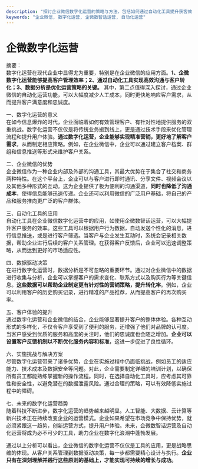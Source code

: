 ```yaml
---
description: "探讨企业微信数字化运营的策略与方法，包括如何通过自动化工具提升获客效率。"
keywords: "企业微信, 数字化运营, 企微数智话运营, 自动化运营"
---
```

# 企微数字化运营

摘要：  
数字化运营在现代企业中显得尤为重要，特别是在企业微信的应用方面。**1、企微数字化运营能够提高客户管理效率；2、通过自动化工具实现高效沟通与客户转化；3、数据分析是优化运营策略的关键。** 其中，第二点值得深入探讨，通过企业微信的自动化运营功能，可以大幅度减少人工成本，同时更快地响应客户需求，从而提升客户满意度和忠诚度。

一、数字化运营的意义  
在如今信息爆炸的时代，企业面临着如何有效管理客户、有针对性地提供服务的双重挑战。数字化运营不仅仅是将传统业务搬到线上，更是通过技术手段来优化管理流程和提升用户体验。**通过数字化运营，企业能够实现精准营销，更好地了解客户需求**，从而制定相应策略。例如，在企业微信中，企业可以通过建立客户档案、群组和信息推送等形式来维护客户关系。

二、企业微信的优势  
企业微信作为一种企业内部及外部的沟通工具，其最大优势在于集合了社交和商务两种特性。在这个平台上，企业可以与客户进行即时通讯、分享文件、视频会议以及其他多种形式的互动。这为企业提供了极为便利的沟通渠道，**同时也降低了沟通成本**，使得信息能够迅速传递。企业还可以利用微信的广泛用户基础，将自己的产品和服务推向更广泛的客户群体。

三、自动化工具的应用  
自动化工具在企业微信数字化运营中的应用，如使用企微数智话运营，可以大幅提升客户服务的效率。这些工具可以根据用户行为数据，自动发送个性化的消息，进行信息推送，或是进行客户筛选。当客户与企业发生互动时，系统会记录相关数据，帮助企业进行后续的客户关系管理。在获得客户反馈后，企业可以迅速调整策略，从而达到更好的市场适应性。

四、数据驱动决策  
在进行数字化运营时，数据分析是不可忽略的重要环节。通过对企业微信中的数据进行收集与分析，企业可以掌握客户的需求变化、联系方式以及购买行为等关键信息。**这些数据可以帮助企业制定更有针对性的营销策略，提升转化率**。例如，企业可以利用客户的历史购买记录，进行精准的产品推荐，从而提高客户的再次购买率。

五、客户体验的提升  
通过数字化运营和企业微信的结合，企业能够显著提升客户的整体体验。各种互动形式的多样化，不仅令客户享受到了便利的服务，还增强了他们对品牌的认可度。当客户感受到优质的服务和高度的关注时，他们的忠诚度也会随之增加。**企业可以设置客户反馈机制以不断优化服务内容和标准**，这进一步促进了良性循环。

六、实施挑战与解决方案  
尽管数字化运营带来了诸多优势，企业在实施过程中仍面临挑战，例如员工的适应能力、技术成本及数据安全等问题。对此，企业需要制定详细的培训计划，以确保所有员工都能熟练掌握新的操作流程。同时，在选择自动化工具时，应考虑其可靠性和安全性，以避免潜在的数据泄露风险。通过合理的策略，可以有效降低实施过程中的障碍。

七、未来的数字化运营趋势  
随着科技不断进步，数字化运营的趋势越来越明显。人工智能、大数据、云计算等新兴技术正在持续改变企业的运营模式。企业如果希望在市场竞争中保持优势，就必须紧跟这一趋势，创新运营方式，提升用户体验。未来，企微数智话运营及自动化运营将成为必不可少的工具，助力企业在数字化浪潮中蓬勃发展。

通过以上分析可以看出，企业微信的数字化运营不仅仅是工具的应用，更是战略思维的体现。从客户关系管理到数据驱动决策，每一步都需要精心设计与执行。**企业只有在深刻理解并践行这些原则的基础上，才能实现可持续的增长与成功。**
